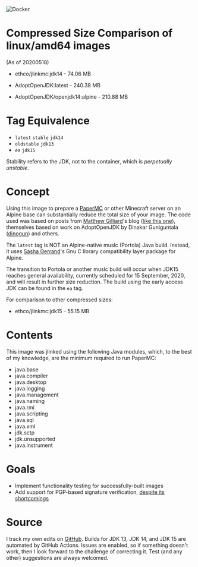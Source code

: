 ![Docker](https://github.com/boner-cmd/JLinkMC/workflows/docker/badge.svg?branch=master)

# Compressed Size Comparison of linux/amd64 images

(As of 20200518)

+ ethco/jlinkmc:jdk14 - 74.06 MB

+ AdoptOpenJDK:latest - 240.38 MB

+ AdoptOpenJDK/openjdk14:alpine - 210.88 MB

# Tag Equivalence

+ `latest` `stable` `jdk14`
+ `oldstable` `jdk13`
+ `ea` `jdk15`

Stability refers to the JDK, not to the container, which is _perpetually unstable_.

# Concept

Using this image to prepare a [PaperMC](https://papermc.io/) or other Minecraft server on an Alpine base can substantially reduce the total size of your image. The code used was based on posts from [Matthew Gilliard](https://github.com/mjg123)'s blog ([like this one](https://blog.gilliard.lol/2018/11/05/alpine-jdk11-images.html)), themselves based on work on AdoptOpenJDK by Dinakar Guniguntala ([dinogun](https://github.com/dinogun)) and others.

The `latest` tag is NOT an Alpine-native muslc (Portola) Java build. Instead, it uses [Sasha Gerrand](https://github.com/sgerrand)'s Gnu C library compatibility layer package for Alpine.

The transition to Portola or another muslc build will occur when JDK15 reaches general availability, currently scheduled for 15 September, 2020, and will result in further size reduction. The build using the early access JDK can be found in the `ea` tag.

For comparison to other compressed sizes:

+ ethco/jlinkmc:jdk15 - 55.15 MB

# Contents

This image was jlinked using the following Java modules, which, to the best of my knowledge, are the minimum required to run PaperMC:

+ java.base
+ java.compiler
+ java.desktop
+ java.logging
+ java.management
+ java.naming
+ java.rmi
+ java.scripting
+ java.sql
+ java.xml
+ jdk.sctp
+ jdk.unsupported
+ java.instrument

# Goals

+ Implement functionality testing for successfully-built images
+ Add support for PGP-based signature verification, [despite its shortcomings](https://arstechnica.com/information-technology/2016/12/op-ed-im-giving-up-on-pgp/)

# Source

I track my own edits on [GitHub](https://github.com/boner-cmd/jlinkmc). Builds for JDK 13, JDK 14, and JDK 15 are automated by GitHub Actions. Issues are enabled, so if something doesn't work, then I look forward to the challenge of correcting it. Test (and any other) suggestions are always welcomed.
